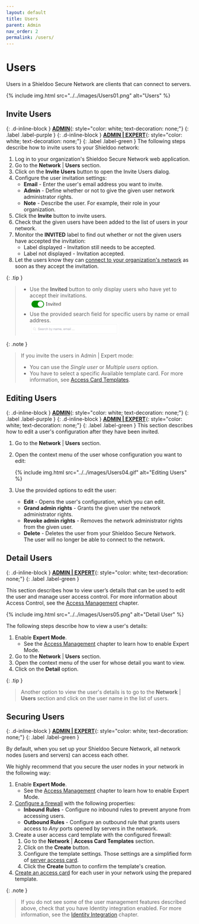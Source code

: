 ```yaml
---
layout: default
title: Users
parent: Admin
nav_order: 2
permalink: /users/
---
```


# Users
Users in a Shieldoo Secure Network are clients that can connect to servers.

{% include img.html src="../../images/Users01.png" alt="Users" %}

## Invite Users
{: .d-inline-block }
[__ADMIN__](/admin_getting_started/#administration-modes){: style="color: white; text-decoration: none;"}
{: .label .label-purple }
{: .d-inline-block }
[__ADMIN \| EXPERT__](/admin_getting_started/#administration-modes){: style="color: white; text-decoration: none;"}
{: .label .label-green }
The following steps describe how to invite users to your Shieldoo network:
1. Log in to your organization's Shieldoo Secure Network web application.
2. Go to the __Network__ \| __Users__ section.
3. Click on the __Invite Users__ button to open the Invite Users dialog.
4. Configure the user invitation settings: 
    - __Email__ -  Enter the user's email address you want to invite.
    - __Admin__ - Define whether or not to give the given user network administrator rights.
    - __Note__ - Describe the user. For example, their role in your organization.
5. Click the __Invite__ button to invite users.
6. Check that the given users have been added to the list of users in your network.
7. Monitor the __INVITED__ label to find out whether or not the given users have accepted the invitation:  
    - Label displayed - Invitation still needs to be accepted.
    - Label not displayed - Invitation accepted.
8. Let the users know they can [connect to your organization's network](/connect_me/) as soon as they accept the invitation.

{: .tip }
> - Use the __Invited__ button to only display users who have yet to accept their invitations.  
> ![](../../images/Users02.png)
> - Use the provided search field for specific users by name or email address.  
> ![](../../images/Users03.png)

{: .note }
>If you invite the users in Admin | Expert mode:
>- You can use the _Single user_ or _Multiple users_ option.
>- You have to select a specific Available template card. For more information, see [Access Card Templates](/access_management/#access-card-templates). 

## Editing Users
{: .d-inline-block }
[__ADMIN__](/admin_getting_started/#administration-modes){: style="color: white; text-decoration: none;"}
{: .label .label-purple }
{: .d-inline-block }
[__ADMIN \| EXPERT__](/admin_getting_started/#administration-modes){: style="color: white; text-decoration: none;"}
{: .label .label-green }
This section describes how to edit a user's configuration after they have been invited.
1. Go to the __Network__ \| __Users__ section.
2. Open the context menu of the user whose configuration you want to edit:  

    {% include img.html src="../../images/Users04.gif" alt="Editing Users" %}

2. Use the provided options to edit the user:  
   - __Edit__ - Opens the user's configuration, which you can edit.
   - __Grand admin rights__ - Grants the given user the network administrator rights.
   - __Revoke admin rights__ - Removes the network administrator rights from the given user.
   - __Delete__ - Deletes the user from your Shieldoo Secure Network.  
   The user will no longer be able to connect to the network.


## Detail Users
{: .d-inline-block }
[__ADMIN \| EXPERT__](/admin_getting_started/#administration-modes){: style="color: white; text-decoration: none;"}
{: .label .label-green }

This section describes how to view user’s details that can be used to edit the user and manage user access control. For more information about Access Control, see the [Access Management](/access_management/) chapter.

{% include img.html src="../../images/Users05.png" alt="Detail User" %}

The following steps describe how to view a user's details:
1. Enable __Expert Mode__.
    - See the [Access Management](/access_management/) chapter to learn how to enable Expert Mode.
2. Go to the __Network__ \| __Users__ section.
3. Open the context menu of the user for whose detail you want to view.
3. Click on the __Detail__ option.

{: .tip }
>Another option to view the user's details is to go to the __Network__ \| __Users__ section and click on the user name in the list of users.

## Securing Users
{: .d-inline-block }
[__ADMIN \| EXPERT__](/admin_getting_started/#administration-modes){: style="color: white; text-decoration: none;"}
{: .label .label-green }

By default, when you set up your Shieldoo Secure Network, all network nodes (users and servers) can access each other. 

We highly recommend that you secure the user nodes in your network in the following way:
1. Enable __Expert Mode__.
    - See the [Access Management](/access_management/) chapter to learn how to enable Expert Mode.
2. [Configure a firewall](/access_management/#firewalls) with the following properties:  
    - __Inbound Rules__ - Configure no inbound rules to prevent anyone from accessing users.
    - __Outbound Rules__ - Configure an outbound rule that grants users access to *Any* ports opened by servers in the network.
3. Create a user access card template with the configured firewall:
   1. Go to the __Network__ \| __Access Card Templates__ section.
   2. Click on the __Create__ button.
   3. Configure the template settings. Those settings are a simplified form of [server access card](/access_management/#creating-server-access-cards).
   4. Click the __Create__ button to confirm the template's creation.
4. [Create an access card](/access_management/#access-cards) for each user in your network using the prepared template.

{: .note }
>If you do not see some of the user management features described above, check that you have Identity integration enabled. For more information, see the [Identity Integration](/identity_integration/) chapter.